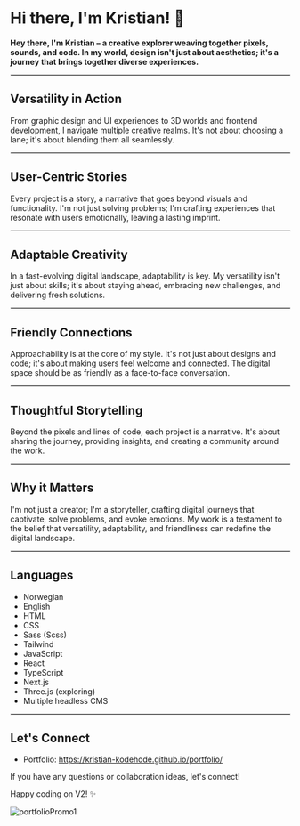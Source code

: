 # Hi there, I'm Kristian! 👋

**Hey there, I'm Kristian – a creative explorer weaving together pixels, sounds, and code. In my world, design isn't just about aesthetics; it's a journey that brings together diverse experiences.**

<hr style="border: 0.5px solid #ddd;">

## Versatility in Action

From graphic design and UI experiences to 3D worlds and frontend development, I navigate multiple creative realms. It's not about choosing a lane; it's about blending them all seamlessly.

<hr style="border: 0.5px solid #ddd;">

## User-Centric Stories

Every project is a story, a narrative that goes beyond visuals and functionality. I'm not just solving problems; I'm crafting experiences that resonate with users emotionally, leaving a lasting imprint.

<hr style="border: 0.5px solid #ddd;">

## Adaptable Creativity

In a fast-evolving digital landscape, adaptability is key. My versatility isn't just about skills; it's about staying ahead, embracing new challenges, and delivering fresh solutions.

<hr style="border: 0.5px solid #ddd;">

## Friendly Connections

Approachability is at the core of my style. It's not just about designs and code; it's about making users feel welcome and connected. The digital space should be as friendly as a face-to-face conversation.

<hr style="border: 0.5px solid #ddd;">

## Thoughtful Storytelling

Beyond the pixels and lines of code, each project is a narrative. It's about sharing the journey, providing insights, and creating a community around the work.

<hr style="border: 0.5px solid #ddd;">

## Why it Matters

I'm not just a creator; I'm a storyteller, crafting digital journeys that captivate, solve problems, and evoke emotions. My work is a testament to the belief that versatility, adaptability, and friendliness can redefine the digital landscape.

<hr style="border: 0.5px solid #ddd;">

## Languages

- Norwegian
- English
- HTML
- CSS
- Sass (Scss)
- Tailwind
- JavaScript
- React
- TypeScript
- Next.js
- Three.js (exploring)
- Multiple headless CMS

<hr style="border: 0.5px solid #ddd;">

## Let's Connect

- Portfolio: https://kristian-kodehode.github.io/portfolio/

If you have any questions or collaboration ideas, let's connect!

Happy coding on V2! ✨


![portfolioPromo1](https://github.com/Kristian-kodehode/Kristian-kodehode/assets/125975980/6f856ad7-1cbc-4ac5-9652-452ccd6f62f9)
